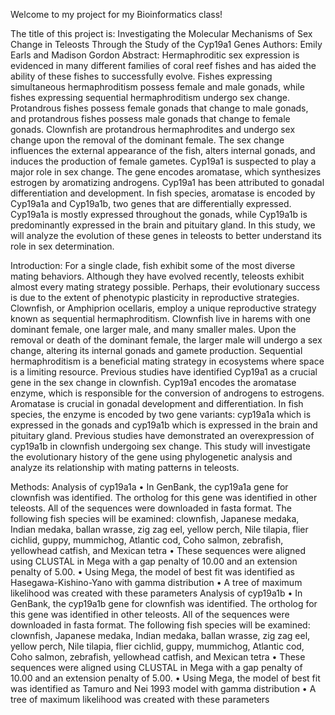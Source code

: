 Welcome to my project for my Bioinformatics class!

The title of this project is: Investigating the Molecular Mechanisms of Sex Change in Teleosts Through the Study of the Cyp19a1 Genes
Authors: Emily Earls and Madison Gordon
Abstract: 
Hermaphroditic sex expression is evidenced in many different families of coral reef fishes and has aided the ability of these fishes to successfully evolve. Fishes expressing simultaneous hermaphroditism possess female and male gonads, while fishes expressing sequential hermaphroditism undergo sex change. Protandrous fishes possess female gonads that change to male gonads, and protandrous fishes possess male gonads that change to female gonads. Clownfish are protandrous hermaphrodites and undergo sex change upon the removal of the dominant female. The sex change influences the external appearance of the fish, alters internal gonads, and induces the production of female gametes. Cyp19a1 is suspected to play a major role in sex change. The gene encodes aromatase, which synthesizes estrogen by aromatizing androgens. Cyp19a1 has been attributed to gonadal differentiation and development. In fish species, aromatase is encoded by Cyp19a1a and Cyp19a1b, two genes that are differentially expressed. Cyp19a1a is mostly expressed throughout the gonads, while Cyp19a1b is predominantly expressed in the brain and pituitary gland. In this study, we will analyze the evolution of these genes in teleosts to better understand its role in sex determination.

Introduction:
For a single clade, fish exhibit some of the most diverse mating behaviors. Although they have evolved recently, teleosts exhibit almost every mating strategy possible. Perhaps, their evolutionary success is due to the extent of phenotypic plasticity in reproductive strategies. Clownfish, or Amphiprion ocellaris, employ a unique reproductive strategy known as sequential hermaphroditism. Clownfish live in harems with one dominant female, one larger male, and many smaller males. Upon the removal or death of the dominant female, the larger male will undergo a sex change, altering its internal gonads and gamete production. Sequential hermaphroditism is a beneficial mating strategy in ecosystems where space is a limiting resource.
Previous studies have identified Cyp19a1 as a crucial gene in the sex change in clownfish. Cyp19a1 encodes the aromatase enzyme, which is responsible for the conversion of androgens to estrogens. Aromatase is crucial in gonadal development and differentiation. In fish species, the enzyme is encoded by two gene variants: cyp19a1a which is expressed in the gonads and cyp19a1b which is expressed in the brain and pituitary gland. Previous studies have demonstrated an overexpression of cyp19a1b in clownfish undergoing sex change. 
This study will investigate the evolutionary history of the gene using phylogenetic analysis and analyze its relationship with mating patterns in teleosts. 

Methods:
Analysis of cyp19a1a
•	In GenBank, the cyp19a1a gene for clownfish was identified. The ortholog for this gene was identified in other teleosts. All of the sequences were downloaded in fasta format. The following fish species will be examined: clownfish, Japanese medaka, Indian medaka, ballan wrasse, zig zag eel, yellow perch, Nile tilapia, flier cichlid, guppy, mummichog, Atlantic cod, Coho salmon, zebrafish, yellowhead catfish, and Mexican tetra 
•	These sequences were aligned using CLUSTAL in Mega with a gap penalty of 10.00 and an extension penalty of 5.00. 
•	Using Mega, the model of best fit was identified as Hasegawa-Kishino-Yano with gamma distribution
•	A tree of maximum likelihood was created with these parameters
Analysis of cyp19a1b
•	In GenBank, the cyp19a1b gene for clownfish was identified. The ortholog for this gene was identified in other teleosts. All of the sequences were downloaded in fasta format. The following fish species will be examined: clownfish, Japanese medaka, Indian medaka, ballan wrasse, zig zag eel, yellow perch, Nile tilapia, flier cichlid, guppy, mummichog, Atlantic cod, Coho salmon, zebrafish, yellowhead catfish, and Mexican tetra 
•	These sequences were aligned using CLUSTAL in Mega with a gap penalty of 10.00 and an extension penalty of 5.00. 
•	Using Mega, the model of best fit was identified as Tamuro and Nei 1993 model with gamma distribution
•	A tree of maximum likelihood was created with these parameters

